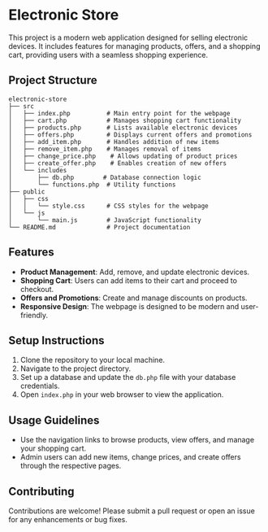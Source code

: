 # Electronic Store

This project is a modern web application designed for selling electronic devices. It includes features for managing products, offers, and a shopping cart, providing users with a seamless shopping experience.

## Project Structure

```
electronic-store
├── src
│   ├── index.php          # Main entry point for the webpage
│   ├── cart.php           # Manages shopping cart functionality
│   ├── products.php       # Lists available electronic devices
│   ├── offers.php         # Displays current offers and promotions
│   ├── add_item.php       # Handles addition of new items
│   ├── remove_item.php    # Manages removal of items
│   ├── change_price.php    # Allows updating of product prices
│   ├── create_offer.php    # Enables creation of new offers
│   └── includes
│       ├── db.php        # Database connection logic
│       └── functions.php  # Utility functions
├── public
│   ├── css
│   │   └── style.css      # CSS styles for the webpage
│   └── js
│       └── main.js        # JavaScript functionality
└── README.md              # Project documentation
```

## Features

- **Product Management**: Add, remove, and update electronic devices.
- **Shopping Cart**: Users can add items to their cart and proceed to checkout.
- **Offers and Promotions**: Create and manage discounts on products.
- **Responsive Design**: The webpage is designed to be modern and user-friendly.

## Setup Instructions

1. Clone the repository to your local machine.
2. Navigate to the project directory.
3. Set up a database and update the `db.php` file with your database credentials.
4. Open `index.php` in your web browser to view the application.

## Usage Guidelines

- Use the navigation links to browse products, view offers, and manage your shopping cart.
- Admin users can add new items, change prices, and create offers through the respective pages.

## Contributing

Contributions are welcome! Please submit a pull request or open an issue for any enhancements or bug fixes.